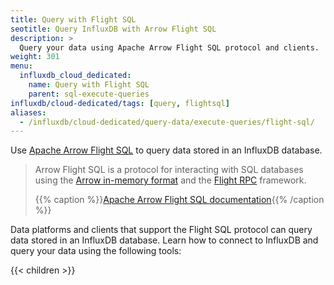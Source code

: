 ```yaml
---
title: Query with Flight SQL
seotitle: Query InfluxDB with Arrow Flight SQL
description: >
  Query your data using Apache Arrow Flight SQL protocol and clients.
weight: 301
menu:
  influxdb_cloud_dedicated:
    name: Query with Flight SQL
    parent: sql-execute-queries
influxdb/cloud-dedicated/tags: [query, flightsql]
aliases:
  - /influxdb/cloud-dedicated/query-data/execute-queries/flight-sql/
---
```


Use [Apache Arrow Flight SQL](https://arrow.apache.org/) to query data
stored in an InfluxDB database.

> Arrow Flight SQL is a protocol for interacting with SQL databases using the [Arrow in-memory format](https://arrow.apache.org/docs/format/Columnar.html) and the [Flight RPC](https://arrow.apache.org/docs/format/Flight.html) framework.
>
> {{% caption %}}[Apache Arrow Flight SQL documentation](https://arrow.apache.org/docs/format/FlightSql.html){{% /caption %}}

Data platforms and clients that support the Flight SQL protocol can query data stored in an InfluxDB database.
Learn how to connect to InfluxDB and query your data using the following tools:

{{< children >}}
